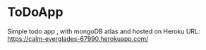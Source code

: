 # ToDoApp
Simple todo app , with mongoDB atlas and hosted on Heroku 
URL: https://calm-everglades-67990.herokuapp.com/
